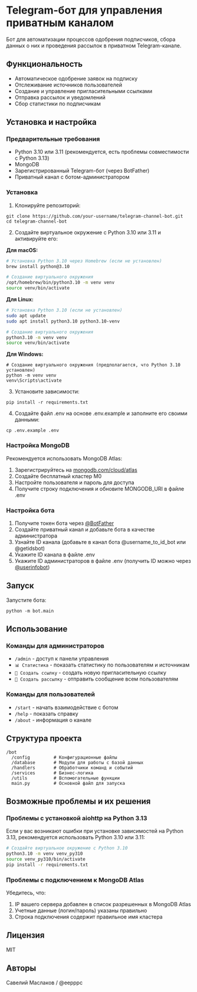 # Telegram-бот для управления приватным каналом

Бот для автоматизации процессов одобрения подписчиков, сбора данных о них и проведения рассылок в приватном Telegram-канале.

## Функциональность

- Автоматическое одобрение заявок на подписку
- Отслеживание источников пользователей
- Создание и управление пригласительными ссылками
- Отправка рассылок и уведомлений
- Сбор статистики по подписчикам

## Установка и настройка

### Предварительные требования

- Python 3.10 или 3.11 (рекомендуется, есть проблемы совместимости с Python 3.13)
- MongoDB
- Зарегистрированный Telegram-бот (через BotFather)
- Приватный канал с ботом-администратором

### Установка

1. Клонируйте репозиторий:
```
git clone https://github.com/your-username/telegram-channel-bot.git
cd telegram-channel-bot
```

2. Создайте виртуальное окружение с Python 3.10 или 3.11 и активируйте его:

**Для macOS:**
```bash
# Установка Python 3.10 через Homebrew (если не установлен)
brew install python@3.10

# Создание виртуального окружения
/opt/homebrew/bin/python3.10 -m venv venv
source venv/bin/activate
```

**Для Linux:**
```bash
# Установка Python 3.10 (если не установлен)
sudo apt update
sudo apt install python3.10 python3.10-venv

# Создание виртуального окружения
python3.10 -m venv venv
source venv/bin/activate
```

**Для Windows:**
```
# Создание виртуального окружения (предполагается, что Python 3.10 установлен)
python -m venv venv
venv\Scripts\activate
```

3. Установите зависимости:
```
pip install -r requirements.txt
```

4. Создайте файл .env на основе .env.example и заполните его своими данными:
```
cp .env.example .env
```

### Настройка MongoDB

Рекомендуется использовать MongoDB Atlas:

1. Зарегистрируйтесь на [mongodb.com/cloud/atlas](https://www.mongodb.com/cloud/atlas)
2. Создайте бесплатный кластер M0
3. Настройте пользователя и пароль для доступа
4. Получите строку подключения и обновите MONGODB_URI в файле .env

### Настройка бота

1. Получите токен бота через [@BotFather](https://t.me/BotFather)
2. Создайте приватный канал и добавьте бота в качестве администратора
3. Узнайте ID канала (добавьте в канал бота @username_to_id_bot или @getidsbot)
4. Укажите ID канала в файле .env
5. Укажите ID администраторов в файле .env (получить ID можно через [@userinfobot](https://t.me/userinfobot))

## Запуск

Запустите бота:
```
python -m bot.main
```

## Использование

### Команды для администраторов

- `/admin` - доступ к панели управления
- `📊 Статистика` - показать статистику по пользователям и источникам
- `🔗 Создать ссылку` - создать новую пригласительную ссылку
- `📨 Создать рассылку` - отправить сообщение всем пользователям

### Команды для пользователей

- `/start` - начать взаимодействие с ботом
- `/help` - показать справку
- `/about` - информация о канале

## Структура проекта

```
/bot
  /config         # Конфигурационные файлы
  /database       # Модули для работы с базой данных
  /handlers       # Обработчики команд и событий
  /services       # Бизнес-логика
  /utils          # Вспомогательные функции
  main.py         # Основной файл для запуска
```

## Возможные проблемы и их решения

### Проблемы с установкой aiohttp на Python 3.13

Если у вас возникают ошибки при установке зависимостей на Python 3.13, рекомендуется использовать Python 3.10 или 3.11:

```bash
# Создайте виртуальное окружение с Python 3.10
python3.10 -m venv venv_py310
source venv_py310/bin/activate
pip install -r requirements.txt
```

### Проблемы с подключением к MongoDB Atlas

Убедитесь, что:
1. IP вашего сервера добавлен в список разрешенных в MongoDB Atlas
2. Учетные данные (логин/пароль) указаны правильно
3. Строка подключения содержит правильное имя кластера

## Лицензия

MIT

## Авторы

Савелий Маслаков / @eepppc